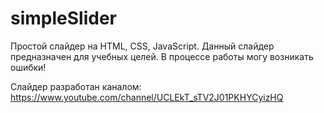 # simpleSlider
Простой слайдер на HTML, CSS, JavaScript. 
Данный слайдер предназначен для учебных целей. В процессе работы могу возникать ошибки!

Слайдер разработан каналом: https://www.youtube.com/channel/UCLEkT_sTV2J01PKHYCyizHQ
